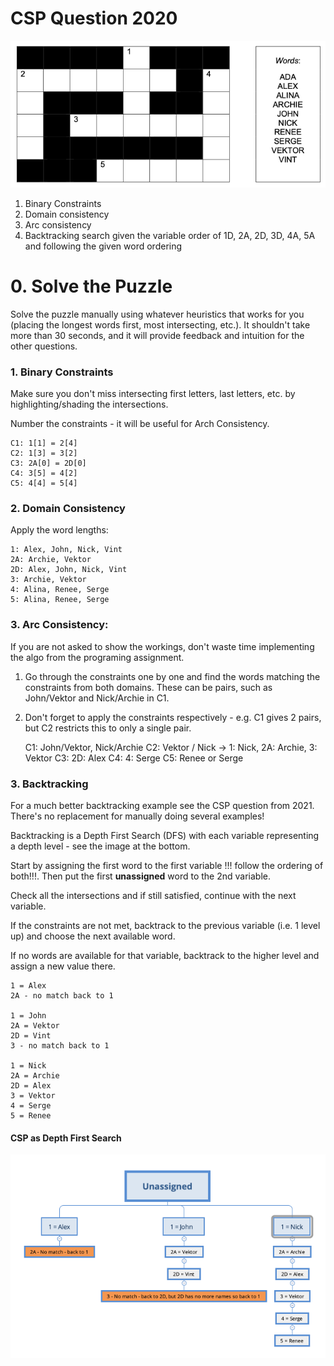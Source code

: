 # CSP Question 2020

![2020 Crossword](assets/csp_2020.png)

1) Binary Constraints
2) Domain consistency
3) Arc consistency
4) Backtracking search given the variable order of 1D, 2A, 2D, 3D, 4A, 5A and following the given word ordering

# 0. Solve the Puzzle
Solve the puzzle manually using whatever heuristics that works for you (placing the longest words first, most intersecting, etc.).
It shouldn't take more than 30 seconds, and it will provide feedback and intuition for the other questions.

### 1. Binary Constraints
Make sure you don't miss intersecting first letters, last letters, etc. by highlighting/shading the intersections.

Number the constraints - it will be useful for Arch Consistency.

    
    C1: 1[1] = 2[4]
    C2: 1[3] = 3[2]
    C3: 2A[0] = 2D[0]
    C4: 3[5] = 4[2]
    C5: 4[4] = 5[4]

### 2. Domain Consistency
Apply the word lengths:

    1: Alex, John, Nick, Vint
    2A: Archie, Vektor
    2D: Alex, John, Nick, Vint
    3: Archie, Vektor
    4: Alina, Renee, Serge
    5: Alina, Renee, Serge

### 3. Arc Consistency:
If you are not asked to show the workings, don't waste time implementing the algo from the programing assignment.
1) Go through the constraints one by one and find the words matching the constraints from both domains.
These can be pairs, such as John/Vektor and Nick/Archie in C1.

2) Don't forget to apply the constraints respectively - e.g. C1 gives 2 pairs, but C2 restricts this to only a single pair.


    C1: John/Vektor, Nick/Archie
    C2: Vektor / Nick -> 1: Nick, 2A: Archie, 3: Vektor
    C3: 2D: Alex
    C4: 4: Serge
    C5: Renee or Serge

### 3. Backtracking
For a much better backtracking example see the CSP question from 2021.
There's no replacement for manually doing several examples!

Backtracking is a Depth First Search (DFS) with each variable representing a depth level - see the image at the bottom.

Start by assigning the first word to the first variable !!! follow the ordering of both!!!.
Then put the first __unassigned__ word to the 2nd variable.

Check all the intersections and if still satisfied, continue with the next variable.

If the constraints are not met, backtrack to the previous variable (i.e. 1 level up) and choose the next available word.

If no words are available for that variable, backtrack to the higher level and assign a new value there.

    1 = Alex
    2A - no match back to 1
    
    1 = John
    2A = Vektor
    2D = Vint
    3 - no match back to 1
    
    1 = Nick
    2A = Archie
    2D = Alex
    3 = Vektor
    4 = Serge
    5 = Renee

#### CSP as Depth First Search
![CSP 2020 Tree](assets/csp_2020_tree.png)